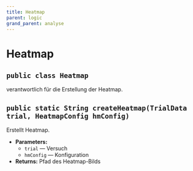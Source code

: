 ```yaml
---
title: Heatmap
parent: logic
grand_parent: analyse
---
```


# Heatmap


## `public class Heatmap`

verantwortlich für die Erstellung der Heatmap.

## `public static String createHeatmap(TrialData trial, HeatmapConfig hmConfig)`

Erstellt Heatmap.

 * **Parameters:**
   * `trial` — Versuch
   * `hmConfig` — Konfiguration
 * **Returns:** Pfad des Heatmap-Bilds
